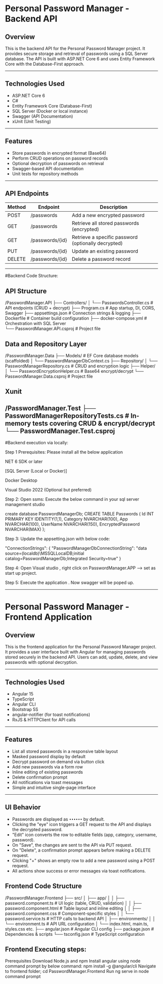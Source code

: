 # Personal Password Manager - Backend API

## Overview

This is the backend API for the Personal Password Manager project. It provides secure storage and retrieval of passwords using a SQL Server database. The API is built with ASP.NET Core 6 and uses Entity Framework Core with the Database-First approach.

---

## Technologies Used

- ASP.NET Core 6
- C#
- Entity Framework Core (Database-First)
- SQL Server (Docker or local instance)
- Swagger (API Documentation)
- xUnit (Unit Testing)

---

## Features

- Store passwords in encrypted format (Base64)
- Perform CRUD operations on password records
- Optional decryption of passwords on retrieval
- Swagger-based API documentation
- Unit tests for repository methods

---

## API Endpoints

| Method | Endpoint            | Description                                         |
|--------|---------------------|-----------------------------------------------------|
| POST   | /passwords          | Add a new encrypted password                        |
| GET    | /passwords          | Retrieve all stored passwords (encrypted)           |
| GET    | /passwords/{id}     | Retrieve a specific password (optionally decrypted) |
| PUT    | /passwords/{id}     | Update an existing password                         |
| DELETE | /passwords/{id}     | Delete a password record                            |

---
#Backend Code Structure:

## API Structure 
/PasswordManager.API
├── Controllers/
│   └── PasswordsController.cs     # API endpoints (CRUD + decrypt)
├── Program.cs                     # App startup, DI, CORS, Swagger
├── appsettings.json               # Connection strings & logging
├── Dockerfile                     # Container build configuration
├── docker-compose.yml            # Orchestration with SQL Server  
└── PasswordManager.API.csproj     # Project file

## Data and Repository Layer

/PasswordManager.Data
├── Models/                        # EF Core database models (scaffolded)
│   └── PasswordManagerDbContext.cs
├── Repository/
│   └── PasswordManagerRepository.cs  # CRUD and encryption logic
├── Helper/
│   └── PasswordEncryptionHelper.cs   # Base64 encrypt/decrypt
└── PasswordManager.Data.csproj    # Project file

## Xunit 

/PasswordManager.Test
├── PasswordManagerRepositoryTests.cs  # In-memory tests covering CRUD & encrypt/decrypt
└── PasswordManager.Test.csproj
---

#Backend execution via locally:

Step 1 Prerequisites: Please install all the below application

NET 6 SDK or later

[SQL Server (Local or Docker)]

Docker Desktop

Visual Studio 2022 (Optional but preferred)

Step 2: Open ssms:
Execute the below command in your sql server management studio

create database PasswordManagerDb;
CREATE TABLE Passwords (
    Id INT PRIMARY KEY IDENTITY(1,1),
    Category NVARCHAR(100),
    App NVARCHAR(100),
    UserName NVARCHAR(150),
    EncryptedPassword NVARCHAR(MAX)
);

Step 3: Update the appsetting.json with below code:

"ConnectionStrings": {
  "PasswordManagerDbConnectionString": "data source=(localdb)\\MSSQLLocalDB;initial catalog=PasswordManagerDb;Integrated Security=true"
}

Step 4: Open Visual studio , right click on PasswordManager.APP --> set as start up project.

Step 5: Execute the application . Now swagger will be poped up. 

---
# Personal Password Manager - Frontend Application

## Overview

This is the frontend application for the Personal Password Manager project. It provides a user interface built with Angular for managing passwords stored securely in the backend API. Users can add, update, delete, and view passwords with optional decryption.

---

## Technologies Used

- Angular 15
- TypeScript
- Angular CLI
- Bootstrap 5S
- angular-notifier (for toast notifications)
- RxJS & HTTPClient for API calls

---

## Features

- List all stored passwords in a responsive table layout
- Masked password display by default
- Decrypt password on demand via button click
- Add new passwords via a form row
- Inline editing of existing passwords
- Delete confirmation prompt
- All notifications via toast messages
- Simple and intuitive single-page interface

---

## UI Behavior

- Passwords are displayed as `••••••` by default.
- Clicking the "eye" icon triggers a GET request to the API and displays the decrypted password.
- "Edit" icon converts the row to editable fields (app, category, username, password).
- On "Save", the changes are sent to the API via PUT request.
- On "Delete", a confirmation prompt appears before making a DELETE request.
- Clicking "+" shows an empty row to add a new password using a POST request.
- All actions show success or error messages via toast notifications.

## Frontend Code Structure

/PasswordManager.Frontend
├── src/
│   ├── app/
│   │   ├── password.component.ts      # UI logic (table, CRUD, validation)
│   │   ├── password.component.html    # Table layout and inline editing
│   │   ├── password.component.css     # Component-specific styles
│   │   └── password.service.ts        # HTTP calls to backend API
│   ├── environments/
│   │   └── environment.ts            # API URL configuration
│   └── index.html, main.ts, styles.css etc.
├── angular.json                     # Angular CLI config
├── package.json                     # Dependencies & scripts
└── tsconfig.json                    # TypeScript configuration

## Frontend Executing steps:

Prerequisites
Download Node.js and npm
Install angular using node command prompt by below command:
npm install -g @angular/cli
Navigate to frontend folder; cd PasswordManager.Frontend
Run ng serve in node command prompt




